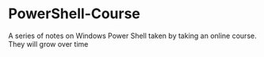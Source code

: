 # PowerShell-Course
A series of notes on Windows Power Shell taken by taking an online course. They will grow over time

